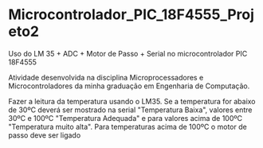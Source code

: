 # Microcontrolador_PIC_18F4555_Projeto2

Uso do LM 35 + ADC + Motor de Passo + Serial no microcontrolador PIC 18F4555

Atividade desenvolvida na disciplina Microprocessadores e Microcontroladores da minha graduação em Engenharia de Computação.

Fazer a leitura da temperatura usando o LM35. Se a temperatura for abaixo de
30ºC deverá ser mostrado na serial "Temperatura Baixa", valores entre 30ºC e
100ºC "Temperatura Adequada" e para valores acima de 100ºC "Temperatura muito
alta". Para temperaturas acima de 100ºC o motor de passo deve ser ligado

